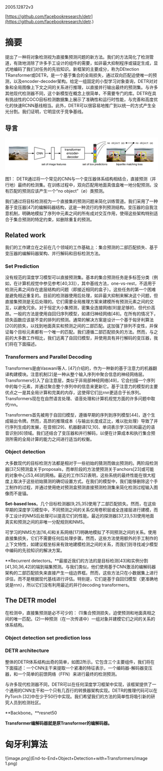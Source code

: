 2005.12872v3

[https://github.com/facebookresearch/detr](https://github.com/facebookresearch/detr.)

# 摘要

提出了一种将对象检测视为直接集预测问题的新方法。我们的方法简化了检测管道，有效地消除了许多手工设计的组件的需要，如非最大抑制程序或锚定生成，显式地编码了我们对任务的先验知识。新框架的主要成分，称为DEtection TRansformer或DETR，是一个基于集合的全局损失，通过双向匹配迫使唯一的预测，以及encoder-decoder架构。给定一组固定的小型学习对象查询，DETR对对象和全局图像上下文之间的关系进行推理，以直接并行输出最终的预测集。与许多其他现代检测器不同，这个新模型在概念上很简单，不需要专门的库。DETR在具有挑战性的COCO目标检测数据集上展示了准确性和运行时性能，与完善和高度优化的快速RCNN基线相当。此外，DETR可以很容易地推广到以统一的方式产生全光分割。我们证明，它明显优于竞争基线。

## 导言

![image.png](End-to-End+Object+Detection+with+Transformers/image.png)

图1： DETR通过将一个常见的CNN与一个变压器体系结构相结合，直接预测（并行地）最终的检测集。在训练过程中，双向匹配用地面真值盒唯一地分配预测。没有匹配的预测应该产生一个“no object”（∅）类预测。

我们通过将目标检测视为一个直接集的预测问题来简化训练管道。我们采用了一种基于变压器[47]的编解码器结构，这是一种流行的序列预测结构。变压器的自我注意机制，明确地模拟了序列中元素之间的所有成对交互作用，使得这些架构特别适合于集合预测的特定约束，如删除重复的预测。

## Related work

我们的工作建立在之前在几个领域的工作基础上：集合预测的二部匹配损失、基于变压器的编解码器架构、并行解码和目标检测方法。

### Set Prediction

没有规范的深度学习模型可以直接预测集。基本的集合预测任务是多标签分类（例如，在计算机视觉中参见参考[40,33]），其中基线方法，one-vs-rest，不适用于检测元素之间存在底层结构的问题（即接近相同的盒子）。这些任务的第一个困难是避免相近重复的。目前的检测器使用后处理，如非最大抑制来解决这个问题，但直接集预测是无后处理的。它们需要全局推理方案来建模所有预测元素之间的交互，以避免冗余。对于恒定大小集预测，密集全连接网络[9]是足够的，但代价高昂。一般的方法是使用自回归序列模型，如递归神经网络[48]。在所有的情况下，损失函数应该是不变的排列的预测。通常的解决方案是设计一个基于匈牙利算法[20]的损失，以找到地面真实和预测之间的二部匹配。这加强了排列不变性，并保证每个目标元素都有一个唯一的匹配。我们遵循二部匹配损失的方法。然而，与之前的大多数工作相比，我们远离了自回归模型，并使用具有并行解码的变压器，我们将在下面描述。

### Transformers and Parallel Decoding

Transformers是由Vaswani等人. [47]介绍的，作为一种新的基于注意力的机器翻译构建模块。注意机制[2]是一种从整个输入序列中聚合信息的神经网络层。Transformers引入了自注意层，类似于非局部神经网络[49]，它会扫描一个序列中的每个元素，并通过聚合整个序列中的信息来更新它。基于注意力的模型的主要优点之一是其全局计算和完美的内存，这使得它们比rnn更适合于长序列。Transformers现在在自然语言处理、语音处理和计算机视觉方面的许多问题中取代rnn。

Transformers首先被用于自回归模型，遵循早期的序列到序列模型[44]，逐个生成输出令牌。然而，高昂的推理成本（与输出长度成正比，难以批处理）导致了并行序列生成的发展，在音频[29]、机器翻译[12,10]、单词表示学习[8]和最近的语音识别[6]领域。我们还结合了变压器和并行解码，以便在计算成本和执行集合预测所需的全局计算的能力之间进行适当的权衡。

### Object detection

大多数现代的目标检测方法都是相对于一些初始的猜测而做出预测的。两阶段检测器[37,5]预测盒关于proposals，而单阶段的方法使预测关于anchors[23]或可能的对象中心[53,46]的网格。最近的工作[52]表明，这些系统的最终性能在很大程度上取决于这些初始猜测的确切设置方式。在我们的模型中，我们能够删除这个手工制作的过程，并通过使用绝对预测盒预测直接预测检测集来简化检测过程输入图像而不是锚。

**Set-based loss**。几个目标检测器[9,25,35]使用了二部匹配损失。然而，在这些早期的深度学习模型中，不同预测之间的关系仅用卷积层或全连接层进行建模，而手工设计的NMS后处理可以提高它们的性能。最近的探测器[37,23,53]使用地面真实和预测之间的非唯一分配规则和NMS。

可学习的NMS方法[16,4]和关系网络[17]明确地模拟了不同预测之间的关系。使用直接集损失，它们不需要任何后处理步骤。然而，这些方法使用额外的手工制作的上下文特性，如建议框坐标来有效地建模检测之间的关系，而我们则寻找减少模型中编码的先验知识的解决方案。

**Recurrent detectors。**最接近我们的方法的是目标检测[43]和实例分割[41,30,36,42]的端到端集预测。与我们类似，他们使用基于CNN激活的编解码器架构的二部匹配损失来直接产生一组边界框。然而，这些方法只在小数据集上进行评估，而不是根据现代基线进行评估。特别是，它们是基于自回归模型（更准确地说是rnn），所以它们没有利用最近的并行decoding transformers。

## The DETR model

在检测中，直接集预测是必不可少的： (1)集合预测损失，迫使预测和地面真相之间的唯一匹配。(2)一种预测（在一次传递中）一组对象并建模它们之间的关系的体系结构。

### Object detection set prediction loss

### DETR architecture

整体的DETR体系结构出奇的简单，如图2所示。它包含三个主要组件，我们将在下面描述：一个CNN主干来提取一个紧凑的特征表示，一个编码器-解码器变压器，和一个简单的前馈网络（FFN）来进行最终的检测预测。

与许多现代检测器不同，DETR可以在任何深度学习框架中实现，该框架提供了一个通用的CNN主干和一个只有几百行的转换器架构实现。DETR的推理代码可以在PyTorch [32]中在少于50行中实现。我们希望我们的方法的简单性将吸引新的研究人员到检测社区。

**Backbone。**resnet50

**Transformer编解码器就是原Transformer的编解码器。**

# 匈牙利算法

![image.png](End-to-End+Object+Detection+with+Transformers/image 1.png)

